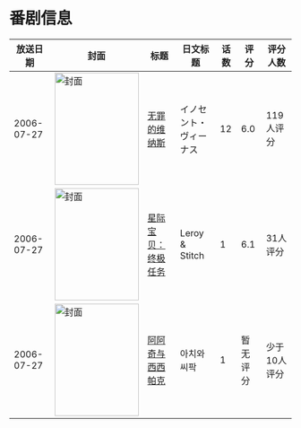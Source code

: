 # 番剧信息

|放送日期|封面|标题|日文标题|话数|评分|评分人数|
|---|---|---|---|---|---|---|
|2006-07-27|<img src="//lain.bgm.tv/pic/cover/c/ea/9d/19704_QhZjA.jpg" alt="封面" style="width:150px;height:200px;object-fit:cover;">|[无罪的维纳斯](https://bangumi.tv/subject/19704)|イノセント・ヴィーナス|12|6.0|119人评分|
|2006-07-27|<img src="//lain.bgm.tv/pic/cover/c/99/21/38700_938zI.jpg" alt="封面" style="width:150px;height:200px;object-fit:cover;">|[星际宝贝：终极任务](https://bangumi.tv/subject/38700)|Leroy & Stitch|1|6.1|31人评分|
|2006-07-27|<img src="//lain.bgm.tv/pic/cover/c/dd/b3/113277_6Slzz.jpg" alt="封面" style="width:150px;height:200px;object-fit:cover;">|[阿阿奇与西西帕克](https://bangumi.tv/subject/113277)|아치와 씨팍|1|暂无评分|少于10人评分|
